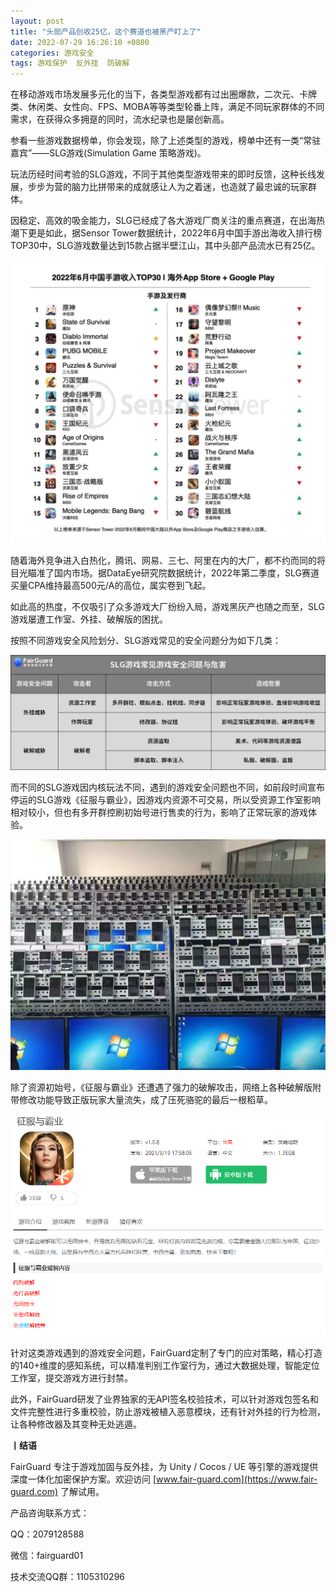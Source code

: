 ```yaml
---
layout: post
title: "头部产品创收25亿，这个赛道也被黑产盯上了"
date: 2022-07-29 16:26:10 +0800
categories: 游戏安全
tags: 游戏保护  反外挂  防破解
---
```


在移动游戏市场发展多元化的当下，各类型游戏都有过出圈爆款，二次元、卡牌类、休闲类、女性向、FPS、MOBA等等类型轮番上阵，满足不同玩家群体的不同需求，在获得众多拥趸的同时，流水纪录也是屡创新高。<!-- more -->  

参看一些游戏数据榜单，你会发现，除了上述类型的游戏，榜单中还有一类“常驻嘉宾”——SLG游戏(Simulation Game 策略游戏)。  

玩法历经时间考验的SLG游戏，不同于其他类型游戏带来的即时反馈，这种长线发展，步步为营的脑力比拼带来的成就感让人为之着迷，也造就了最忠诚的玩家群体。  

因稳定、高效的吸金能力，SLG已经成了各大游戏厂商关注的重点赛道，在出海热潮下更是如此，据Sensor Tower数据统计，2022年6月中国手游出海收入排行榜TOP30中，SLG游戏数量达到15款占据半壁江山，其中头部产品流水已有25亿。  

![315_21](/assets/res/202103/2022年6月游戏出海排名.png)  

随着海外竞争进入白热化，腾讯、网易、三七、阿里在内的大厂，都不约而同的将目光瞄准了国内市场。据DataEye研究院数据统计，2022年第二季度，SLG赛道买量CPA维持最高500元/A的高位，属实卷到飞起。  

如此高的热度，不仅吸引了众多游戏大厂纷纷入局，游戏黑灰产也随之而至，SLG游戏屡遭工作室、外挂、破解版的困扰。  

按照不同游戏安全风险划分、SLG游戏常见的安全问题分为如下几类：  

![315_21](/assets/res/202103/slg.png)  

而不同的SLG游戏因内核玩法不同，遇到的游戏安全问题也不同，如前段时间宣布停运的SLG游戏《征服与霸业》，因游戏内资源不可交易，所以受资源工作室影响相对较小，但也有多开群控刷初始号进行售卖的行为，影响了正常玩家的游戏体验。  

![315_21](/assets/res/202103/群控工作室.png)  

除了资源初始号，《征服与霸业》还遭遇了强力的破解攻击，网络上各种破解版附带修改功能导致正版玩家大量流失，成了压死骆驼的最后一根稻草。  

![315_21](/assets/res/202103/征服与霸业破解版.png)  

针对这类游戏遇到的游戏安全问题，FairGuard定制了专门的应对策略，精心打造的140+维度的感知系统，可以精准判别工作室行为，通过大数据处理，智能定位工作室，提交游戏方进行封禁。  

此外，FairGuard研发了业界独家的无API签名校验技术，可以针对游戏包签名和文件完整性进行多重校验，防止游戏被植入恶意模块，还有针对外挂的行为检测，让各种修改器及其变种无处逃遁。  

**丨结语**  

FairGuard 专注于游戏加固与反外挂，为 Unity / Cocos / UE 等引擎的游戏提供深度一体化加密保护方案。欢迎访问 [www.fair-guard.com](https://www.fair-guard.com) 了解试用。    

产品咨询联系方式：  

QQ：2079128588  

微信：fairguard01  

技术交流QQ群：1105310296  

